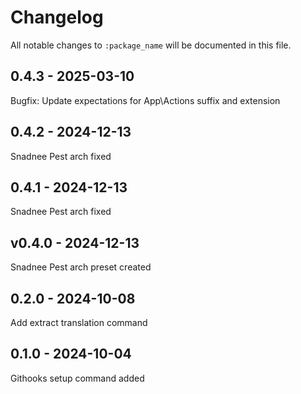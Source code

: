 # Changelog

All notable changes to `:package_name` will be documented in this file.

## 0.4.3 - 2025-03-10

Bugfix: Update expectations for App\Actions suffix and extension

## 0.4.2 - 2024-12-13

Snadnee Pest arch fixed

## 0.4.1 - 2024-12-13

Snadnee Pest arch fixed

## v0.4.0 - 2024-12-13

Snadnee Pest arch preset created

## 0.2.0 - 2024-10-08

Add extract translation command

## 0.1.0 - 2024-10-04

Githooks setup command added
